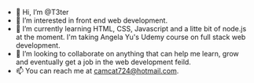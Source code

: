 - 👋 Hi, I’m @T3ter
- 👀 I’m interested in front end web development.
- 🌱 I’m currently learning HTML, CSS, Javascript and a litte bit of node.js at the moment. I'm taking Angela Yu's Udemy course on full stack web development. 
- 💞️ I’m looking to collaborate on anything that can help me learn, grow and eventually get a job in the web development feild. 
- 📫 You can reach me at camcat724@hotmail.com.

<!---
T3ter/T3ter is a ✨ special ✨ repository because its `README.md` (this file) appears on your GitHub profile.
You can click the Preview link to take a look at your changes.
--->
